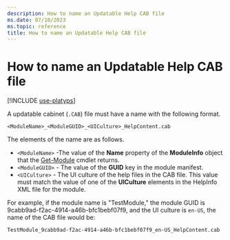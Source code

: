 ```yaml
---
description: How to name an Updatable Help CAB file
ms.date: 07/10/2023
ms.topic: reference
title: How to name an Updatable Help CAB file
---
```

# How to name an Updatable Help CAB file

[!INCLUDE [use-platyps](../../../includes/use-platyps.md)]

A updatable cabinet (`.CAB`) file must have a name with the following format.

`<ModuleName>_<ModuleGUID>_<UICulture>_HelpContent.cab`

The elements of the name are as follows.

- `<ModuleName>` -The value of the **Name** property of the **ModuleInfo** object that the
  [Get-Module][01] cmdlet returns.
- `<ModuleGUID>` - The value of the **GUID** key in the module manifest.
- `<UICulture>` - The UI culture of the help files in the CAB file. This value must match the value
  of one of the **UICulture** elements in the HelpInfo XML file for the module.

For example, if the module name is "TestModule," the module GUID is
9cabb9ad-f2ac-4914-a46b-bfc1bebf07f9, and the UI culture is `en-US`, the name of the CAB file would
be:

`TestModule_9cabb9ad-f2ac-4914-a46b-bfc1bebf07f9_en-US_HelpContent.cab`

<!-- link references -->
[01]: /powershell/module/Microsoft.PowerShell.Core/Get-Module
